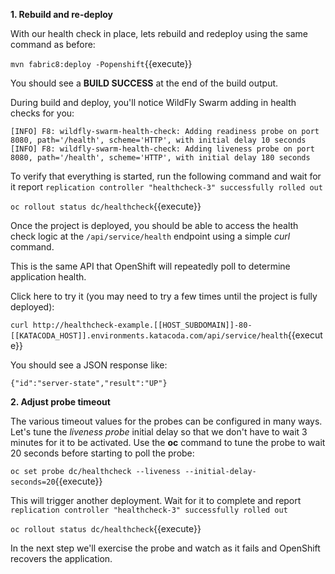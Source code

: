 **1. Rebuild and re-deploy**

With our health check in place, lets rebuild and redeploy using the same command as before:

```mvn fabric8:deploy -Popenshift```{{execute}}

You should see a **BUILD SUCCESS** at the end of the build output.

During build and deploy, you'll notice WildFly Swarm adding in health checks for you:

```console
[INFO] F8: wildfly-swarm-health-check: Adding readiness probe on port 8080, path='/health', scheme='HTTP', with initial delay 10 seconds
[INFO] F8: wildfly-swarm-health-check: Adding liveness probe on port 8080, path='/health', scheme='HTTP', with initial delay 180 seconds
```

To verify that everything is started, run the following command and wait for it report
`replication controller "healthcheck-3" successfully rolled out`

``oc rollout status dc/healthcheck``{{execute}}

Once the project is deployed, you should be able to access the health check logic
 at the `/api/service/health` endpoint using a simple _curl_ command. 
 
This is the same API that OpenShift will repeatedly poll to determine application health.

Click here to try it (you may need to try a few times until the project is fully deployed):

``curl http://healthcheck-example.[[HOST_SUBDOMAIN]]-80-[[KATACODA_HOST]].environments.katacoda.com/api/service/health``{{execute}}

You should see a JSON response like:

```
{"id":"server-state","result":"UP"}
```

**2. Adjust probe timeout**

The various timeout values for the probes can be configured in many ways. Let's tune the _liveness probe_ initial delay so that
we don't have to wait 3 minutes for it to be activated. Use the **oc** command to tune the
probe to wait 20 seconds before starting to poll the probe:

```oc set probe dc/healthcheck --liveness --initial-delay-seconds=20```{{execute}}

This will trigger another deployment. Wait for it to complete and report
`replication controller "healthcheck-3" successfully rolled out`

``oc rollout status dc/healthcheck``{{execute}}

In the next step we'll exercise the probe and watch as it fails and OpenShift recovers the application.